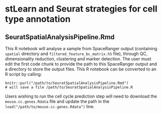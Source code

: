 # stLearn and Seurat strategies for cell type annotation

## SeuratSpatialAnalysisPipeline.Rmd

This R notebook will analyse a sample from SpaceRanger output (containing `spatial` directory and `filtered_feature_bc_matrix.h5` file), through QC, dimensionality reduction, clustering and marker detection. The user must edit the first code chunk to provide the path to this SpaceRanger output and a directory to store the output files. This R notebook can be converted to an R script by calling:

```
knitr::purl("/path/to/SeuratSpatialAnalysisPipeline.Rmd")
# will save a file /path/to/SeuratSpatialAnalysisPipeline.R
```

Users wishing to run the cell cycle prediction step will need to download the `mouse.cc.genes.Rdata` file and update the path in the `load("/path/to/mouse.cc.genes.Rdata")` line. 
